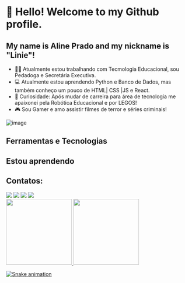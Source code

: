 # 👋 Hello! Welcome to my Github profile.
## My name is Aline Prado and my nickname is "Linie"!

- :woman_technologist: Atualmente estou trabalhando com Tecmologia Educacional, sou Pedadoga e Secretária Executiva.
- :computer: Atualmente estou aprendendo Python e Banco de Dados, mas também conheço um pouco de HTML| CSS |JS e React.
- :robot: Curiosidade: Após mudar de carreira para área de tecnologia me apaixonei pela Robótica Educacional e por LEGOS!
- :video_game: Sou Gamer e amo assistir filmes de terror e séries criminais!

![image](https://github.com/linieprado/linieprado/assets/79236944/c9ca6dbf-d192-449f-9cad-69ffbc75c9d8)


## Ferramentas e Tecnologias


          
          

## Estou aprendendo

 

## Contatos:

<div>
<a href="https://instagram.com/linieprado" target="_blank"><img loading="lazy" src="https://img.shields.io/badge/-Instagram-%23E4405F?style=for-the-badge&logo=instagram&logoColor=white" target="_blank"></a>
<a href="https://www.twitch.tv/miss_hh" target="_blank"><img loading="lazy" src="https://img.shields.io/badge/Twitch-9146FF?style=for-the-badge&logo=twitch&logoColor=white" target="_blank"></a>
<a href = "mailto:lineprados@gmail.com"><img loading="lazy" src="https://img.shields.io/badge/Gmail-D14836?style=for-the-badge&logo=gmail&logoColor=white" target="_blank"></a>
<a href="https://www.linkedin.com/in/alinepradosilva" target="_blank"><img loading="lazy" src="https://img.shields.io/badge/-LinkedIn-%230077B5?style=for-the-badge&logo=linkedin&logoColor=white" target="_blank"></a>   
</div>

<div>
<a href="https://github.com/linieprado">
<img loading="lazy" height="180em" src="https://github-readme-stats.vercel.app/api/top-langs/?linieprado&layout=compact&langs_count=7&theme=dracula"/>
<img loading="lazy" height="180em" src="https://github-readme-stats.vercel.app/api?linieprado&show_icons=true&theme=dracula&include_all_commits=true&count_private=true"/>
</div>

![Snake animation](https://github.com/linieprado/linieprado/blob/output/github-contribution-grid-snake.svg)
